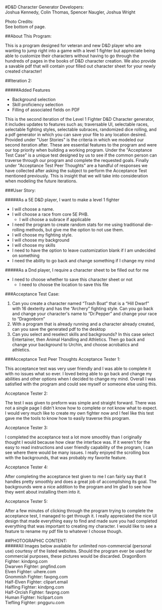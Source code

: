 #D&D Character Generator
Developers:\
Joshua Kennedy, Colin Thomas, Spencer Naugler, Joshua Wright

Photo Credits:\
See bottom of page.

##About This Program:

This is a program designed for veteran and new D&D player who are wanting to jump right
into a game with a level 1 fighter but appreciate being able to customize their characters
without having to go through the hundreds of pages in the books of D&D character creation.
We also provide a savable pdf that will contain your filled out character sheet for your 
newly created character!

##Iteration 2: 

#####Added Features
- Background selection
- Skill proficiency selection
- Filling of associated fields on PDF

This is the second iteration of the Level 1 Fighter D&D Character generator, it
includes updates to features such as; traversable UI, selectable races, selectable fighting
styles, selectable subraces, randomized dice rolling, and a pdf generator in which
you can save your file to any location desired. Provided under "User Stories" is 
the criteria in which we modeled our second iteration after. These are essential
features to the program and were our top priority when building a working program.
Under the "Acceptance Test Case" is a unique test designed by us to see if the
common person can traverse through our program and complete the requested goals.
Finally under "Acceptance Test Peer Thoughts" are a handful of responses we have
collected after asking the subject to perform the Acceptance Test mentioned previously.
This is insight that we will take into consideration when modeling the future iterations.


###User Story:

#####As a 5E D&D player, I want to make a level 1 fighter
- I will choose a name.
- I will choose a race from core 5E PHB.
    - I will choose a subrace if applicable
- I need the program to create random stats for me using traditional die-rolling methods, but give me the option to not use them.
- I will choose my fighting style.
- I will choose my background
- I will choose my skills
- I need to have the option to leave customization blank if I am undecided on something
- I need the ability to go back and change something if I change my mind

#####As a Dnd player, I require a character sheet to be filled out for me
- I need to choose whether to save this character sheet or not
    - I need to choose the location to save this file

###Acceptance Test Case:
1.  Can you create a character named “Trash Boat” that is a “Hill Dwarf” with 16 dexterity 
and has the “Archery” fighting style. Can you go back and change your character's name 
to “Dr.Pepper” and change your race to “Dragonborn”
2.  With a program that is already running and a character already created, can you save
 the generated pdf to the desktop
3.  Can you select and reselect skills and backgrounds?  In this case select Entertainer, then Animal Handling and Athletics.
Then go back and change your background to Urchin, and choose acrobatics and athletics.

###Acceptance Test Peer Thoughts
Acceptance Tester 1:

This acceptance test was very user friendly and I was able to complete it with no issues what so ever.
I loved being able to go back and change my abilities and other options when I decided to change my mind.
Overall I was satisfied with the program and could see myself or someone else using this.

Acceptance Tester 2:

The test I was given to preform was simple and straight forward. There was not a single page I didn't know
how to complete or not know what to expect. I would very much like to create my own fighter now and I feel
like this test gave me the tools to know how to easily traverse this program.

Acceptance Tester 3:

I completed the acceptance test a lot more smoothly than I originally thought I would because how clear the
interface was. If it weren't for the easy to read instructions and user friendly capability of the program,
I can see where there would be many issues. I really enjoyed the scrolling box with the backgrounds, that was
probably my favorite feature.

Acceptance Tester 4:

After completing the acceptance test given to me I can fairly say that it handles pretty smoothly and does a great
job of accomplishing its goal. The backgrounds were a nice addition to the program and Im glad to see how they went
about installing them into it.

Acceptance Tester 5:

After a few minutes of clicking through the program trying to complete the acceptance test, I managed to get through it. 
I really appreciated the nice UI design that made everything easy to find and made sure you had completed everything 
that was important to creating my character. I would like to see a feature to rename my pdf file to whatever I choose though.

##PHOTOGRAPHIC CONTENT:  
#####All Images below available for unlimited non-commercial (personal use) courtesy of the listed websites.  Should the program ever be used for commercial purposes, these pictures would be discarded.
DragonBorn Fighter:  kindpng.com\
Dwarven Fighter: pngfind.com\
Elven Fighter:  uihere.com\
Gnommish Fighter: favpng.com\
Half-Elven Fighter:  clipart.email\
Halfling Fighter:  kindpng.com\
Half-Orcish Fighter:  favpng.com\
Human Fighter:  hiclipart.com\
Tiefling Fighter:  pngguru.com
